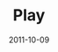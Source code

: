 ---
layout: music 
title: "Play"
series: "The Strong Challenge"
date: 2011-10-09 
description: "Playing and resting rarely come to mind when we think of strength. But taking time to be energized and refilled is critical for healthy, sustained growth.
Playing and resting remind us that being strong is simply about receiving God’s love, not working for his approval."
audio: "http://www.crossroads.net/players/media/hq/strong01.mp3"
audio-duration: "47:08"
src: "http://www.crossroads.net/players/media/mediumHz/Strong_190x110.jpg"
---
